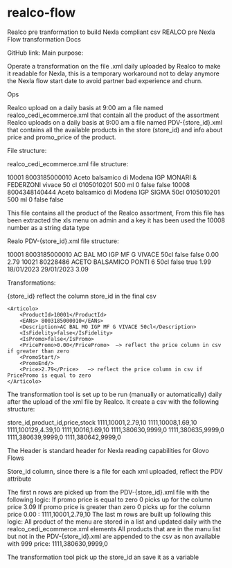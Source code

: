 # realco-flow
Realco pre tranformation to build Nexla compliant csv
REALCO pre Nexla Flow transformation Docs

GitHub link: 
Main purpose:

Operate a transformation on the file .xml daily uploaded by Realco to make it readable for Nexla, this is a temporary workaround not to delay anymore the Nexla flow start date to avoid partner bad experience and churn.

Ops

Realco upload on a daily basis at 9:00 am a file named realco_cedi_ecommerce.xml that contain all the product of the assortment
Realco uploads on a daily basis at 9:00 am a file named PDV-{store_id}.xml that contains all the available products in the store (store_id) and info about price and promo_price of the product. 

File structure:

realco_cedi_ecommerce.xml file structure:



<?xml version="1.0" encoding="UTF-8"?>
<Articoli PDV="REALCO" DescrPDV="CEDI">
    <Articolo>
        <ProductId>10001</ProductId>
        <EANs>8003185000010</EANs>
        <Description>Aceto balsamico di Modena IGP MONARI &amp; FEDERZONI vivace 50 cl</Description>
        <VendorCategory>0105010201</VendorCategory>
        <QtUmFiscale>500</QtUmFiscale>
        <UmFiscale>ml</UmFiscale>
        <QuantityToSell>0</QuantityToSell>
        <SizeToSell></SizeToSell>
        <DaPesare>false</DaPesare>
        <ProducesSingleEAN>false</ProducesSingleEAN>
        <OtherInfo></OtherInfo>
    </Articolo>
    <Articolo>
        <ProductId>10008</ProductId>
        <EANs>8004348140444</EANs>
        <Description>Aceto balsamico di Modena IGP SIGMA 50cl</Description>
        <VendorCategory>0105010201</VendorCategory>
        <QtUmFiscale>500</QtUmFiscale>
        <UmFiscale>ml</UmFiscale>
        <QuantityToSell>0</QuantityToSell>
        <SizeToSell></SizeToSell>
        <DaPesare>false</DaPesare>
        <ProducesSingleEAN>false</ProducesSingleEAN>
        <OtherInfo></OtherInfo>
    </Articolo>


This file contains all the product of the Realco assortment, 
From this file has been extracted the xls menu on admin and a key it has been used the <ProductId>10008</ProductId>  number as a string data type



Realo PDV-{store_id}.xml file structure:

<?xml version="1.0" encoding="utf-8"?>
<Articoli PDV="1111" DescrPDV="SIGMA Parma Gramsci">
    <Articolo>
        <ProductId>10001</ProductId>
        <EANs> 8003185000010</EANs>
        <Description>AC BAL MO IGP MF G VIVACE 50cl</Description>
        <IsFidelity>false</IsFidelity>
        <IsPromo>false</IsPromo>
        <PricePromo>0.00</PricePromo>
        <PromoStart/>
        <PromoEnd/>
        <Price>2.79</Price>
    </Articolo>
   <Articolo>
        <ProductId>10021</ProductId>
        <EANs> 80228486</EANs>
        <Description>ACETO BALSAMICO PONTI 6   50cl</Description>
        <IsFidelity>false</IsFidelity>
        <IsPromo>true</IsPromo>
        <PricePromo>1.99</PricePromo>
        <PromoStart>18/01/2023</PromoStart>
        <PromoEnd>29/01/2023</PromoEnd>
        <Price>3.09</Price>
    </Articolo>



Transformations:


<Articoli PDV="{store_id}" DescrPDV="SIGMA Store Description"> 

{store_id} reflect the column store_id in the final csv

    <Articolo>
        <ProductId>10001</ProductId> 
        <EANs> 8003185000010</EANs>
        <Description>AC BAL MO IGP MF G VIVACE 50cl</Description>
        <IsFidelity>false</IsFidelity>
        <IsPromo>false</IsPromo>
        <PricePromo>0.00</PricePromo>  —> reflect the price column in csv if greater than zero
        <PromoStart/>
        <PromoEnd/>
        <Price>2.79</Price>   —> reflect the price column in csv if PricePromo is equal to zero
    </Articolo>




The transformation tool is set up to be run (manually or automatically) daily after the upload of the xml file by Realco.
It create a csv with the following structure:

store_id,product_id,price,stock
1111,10001,2.79,10
1111,10008,1.69,10
1111,100129,4.39,10
1111,10016,1.69,10
1111,380630,9999,0
1111,380635,9999,0
1111,380639,9999,0
1111,380642,9999,0


The Header is standard header for Nexla reading capabilities for Glovo Flows

Store_id column, since there is a file for each xml uploaded, reflect the PDV attribute




The first n rows  are picked up from the PDV-{store_id}.xml file with the following logic:
If promo price is equal to zero 0 picks up for the column price <Price>3.09</Price> 
If promo price is greater than zero 0  picks up for the column price <PricePromo>0.00</PricePromo> : 1111,10001,2.79,10
The last m rows are built up following this logic:
All product of the menu are stored in a list and updated daily with the realco_cedi_ecommerce.xml elements
All products that are in the manu list but not in the PDV-{store_id}.xml  are appended to the csv as non available with 999 price: 1111,380630,9999,0

The transformation tool pick up the store_id an save it as a variable 
